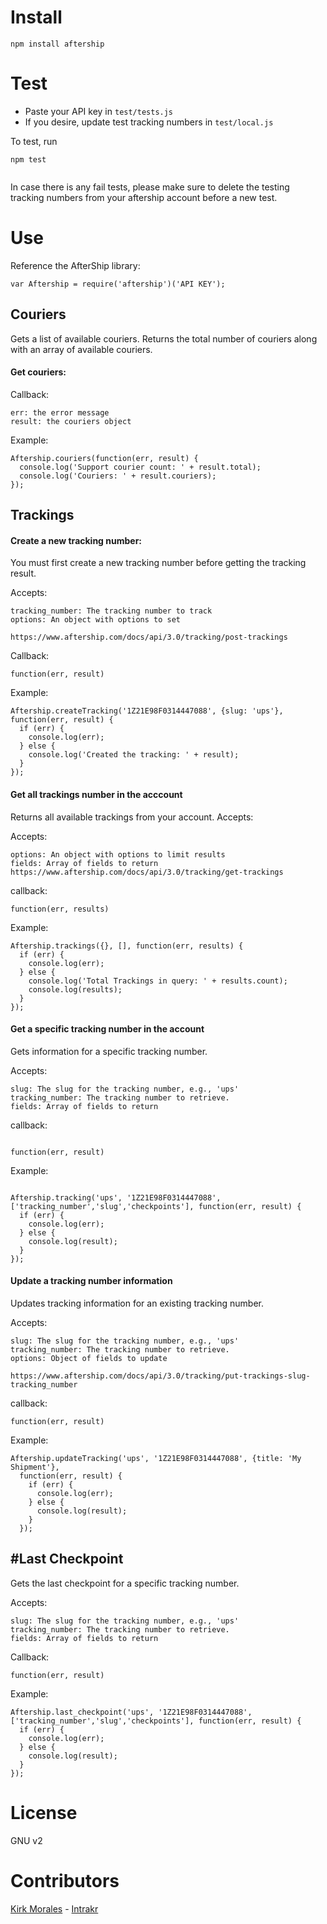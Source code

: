 Install
=========

```
npm install aftership

```

Test
=========

- Paste your API key in ```test/tests.js```
- If you desire, update test tracking numbers in ```test/local.js```

To test, run

```
npm test


```

In case there is any fail tests, please make sure to delete the testing tracking numbers from your aftership account before a new test.


Use
=========

Reference the AfterShip library:

```
var Aftership = require('aftership')('API KEY');

```

Couriers
-

Gets a list of available couriers. Returns the total number of couriers along with an array of available couriers.

#### Get couriers:

Callback:

```
err: the error message
result: the couriers object

```

Example:

```
Aftership.couriers(function(err, result) {
  console.log('Support courier count: ' + result.total);
  console.log('Couriers: ' + result.couriers);
});

```



Trackings
-

#### Create a new tracking number:

You must first create a new tracking number before getting the tracking result.

Accepts:

```
tracking_number: The tracking number to track
options: An object with options to set

https://www.aftership.com/docs/api/3.0/tracking/post-trackings

```

Callback:

```
function(err, result)

```

Example:

```
Aftership.createTracking('1Z21E98F0314447088', {slug: 'ups'}, function(err, result) {
  if (err) {
    console.log(err);
  } else {
    console.log('Created the tracking: ' + result);
  }
});

```


#### Get all trackings number in the acccount

Returns all available trackings from your account. Accepts:

Accepts:

```
options: An object with options to limit results
fields: Array of fields to return
https://www.aftership.com/docs/api/3.0/tracking/get-trackings
```

callback:

```
function(err, results)

```

Example:

```
Aftership.trackings({}, [], function(err, results) {
  if (err) {
    console.log(err);
  } else {
    console.log('Total Trackings in query: ' + results.count);
    console.log(results);
  }
});

```

#### Get a specific tracking number in the account

Gets information for a specific tracking number.

Accepts:

```
slug: The slug for the tracking number, e.g., 'ups'
tracking_number: The tracking number to retrieve.
fields: Array of fields to return

```

callback:

```

function(err, result)

```

Example:

```

Aftership.tracking('ups', '1Z21E98F0314447088', ['tracking_number','slug','checkpoints'], function(err, result) {
  if (err) {
    console.log(err);
  } else {
    console.log(result);
  }
});

```

#### Update a tracking number information

Updates tracking information for an existing tracking number.

Accepts:

```
slug: The slug for the tracking number, e.g., 'ups'
tracking_number: The tracking number to retrieve.
options: Object of fields to update

https://www.aftership.com/docs/api/3.0/tracking/put-trackings-slug-tracking_number

```

callback:

```
function(err, result)

```


Example:

```
Aftership.updateTracking('ups', '1Z21E98F0314447088', {title: 'My Shipment'},
  function(err, result) {
    if (err) {
      console.log(err);
    } else {
      console.log(result);
    }
  });

```

#Last Checkpoint
-

Gets the last checkpoint for a specific tracking number.

Accepts:

```
slug: The slug for the tracking number, e.g., 'ups'
tracking_number: The tracking number to retrieve.
fields: Array of fields to return

```

Callback:

```
function(err, result)

```

Example:

```
Aftership.last_checkpoint('ups', '1Z21E98F0314447088', ['tracking_number','slug','checkpoints'], function(err, result) {
  if (err) {
    console.log(err);
  } else {
    console.log(result);
  }
});

```


License
=========

GNU v2

Contributors
=========

[Kirk Morales] - [Intrakr]

  [Kirk Morales]: https://github.com/knation
  [Intrakr]: http://intrakr.com
